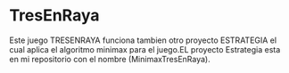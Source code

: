 # TresEnRaya
Este juego TRESENRAYA funciona tambien otro proyecto ESTRATEGIA el cual aplica el algoritmo minimax
para el juego.EL proyecto Estrategia esta en mi repositorio con el nombre (MinimaxTresEnRaya).

